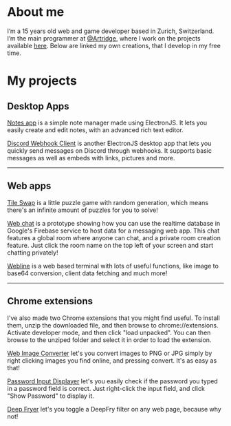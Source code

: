 # About me
I’m a 15 years old web and game developer based in Zurich, Switzerland. I’m the main programmer at [@Artridge](https://twitter.com/ArtridgeGames), where I work on the projects available [here](https://artridge.itch.io).
Below are linked my own creations, that I develop in my free time.

# My projects
## Desktop Apps
<!--### Notes app-->
[Notes app](https://www.mediafire.com/file/4bxkfdjo39megu0/Notes-win32-x64.zip/file) is a simple note manager made using ElectronJS. It lets you easily create and edit notes, with an advanced rich text editor.

<!--### Discord Webhook Client-->
[Discord Webhook Client](http://www.mediafire.com/file/lfffkce3kmn5e8w/DiscordWebhookClient-win32-x64.zip/file) is another ElectronJS desktop app that lets you quickly send messages on Discord through webhooks. It supports basic messages as well as embeds with links, pictures and more.
<hr>

## Web apps
<!--### Tile Swap-->
[Tile Swap](/tile-swap) is a little puzzle game with random generation, which means there's an infinite amount of puzzles for you to solve!

<!--### Web chat-->
[Web chat](/web-chat) is a prototype showing how you can use the realtime database in Google's Firebase service to host data for a messaging web app. This chat features a global room where anyone can chat, and a private room creation feature. Just click the room name on the top left of your screen and start chatting privately!

<!--### Webline-->
[Webline](/webline) is a web based terminal with lots of useful functions, like image to base64 conversion, client data fetching and much more!
<hr>

## Chrome extensions
I've also made two Chrome extensions that you might find useful. To install them, unzip the downloaded file, and then browse to chrome://extensions. Activate developer mode, and then click "load unpacked". You can then browse to the unziped folder and select it in order to load the extension.
<!--### Web Image Converter-->
[Web Image Converter](https://github.com/oskar-codes/oskar-codes.github.io/raw/master/extensions/web-image-converter.zip) let's you convert images to PNG or JPG simply by right clicking images you find online, and pressing convert. It's as easy as that!

<!--### Password Input Displayer-->
[Password Input Displayer](https://github.com/oskar-codes/oskar-codes.github.io/raw/master/extensions/PasswordInputDisplayer.zip) let's you easily check if the password you typed in a password field is correct. Just right-click the input field, and click "Show Password" to display it.

<!--### Deep Fryer-->
[Deep Fryer](https://github.com/oskar-codes/oskar-codes.github.io/raw/master/extensions/deep-fryer.zip) let's you toggle a DeepFry filter on any web page, because why not!
